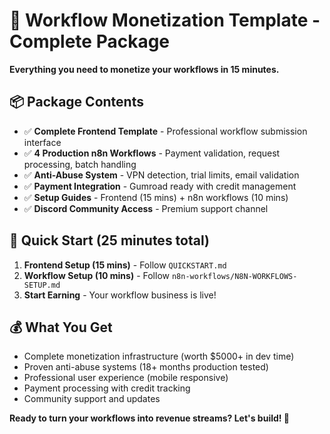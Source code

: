 # 🚀 Workflow Monetization Template - Complete Package

**Everything you need to monetize your workflows in 15 minutes.**

## 📦 Package Contents

- ✅ **Complete Frontend Template** - Professional workflow submission interface
- ✅ **4 Production n8n Workflows** - Payment validation, request processing, batch handling  
- ✅ **Anti-Abuse System** - VPN detection, trial limits, email validation
- ✅ **Payment Integration** - Gumroad ready with credit management
- ✅ **Setup Guides** - Frontend (15 mins) + n8n workflows (10 mins)
- ✅ **Discord Community Access** - Premium support channel

## 🎯 Quick Start (25 minutes total)

1. **Frontend Setup (15 mins)** - Follow `QUICKSTART.md`
2. **Workflow Setup (10 mins)** - Follow `n8n-workflows/N8N-WORKFLOWS-SETUP.md`  
3. **Start Earning** - Your workflow business is live!

## 💰 What You Get

- Complete monetization infrastructure (worth $5000+ in dev time)
- Proven anti-abuse systems (18+ months production tested)
- Professional user experience (mobile responsive)
- Payment processing with credit tracking
- Community support and updates

**Ready to turn your workflows into revenue streams? Let's build! 🚀**
